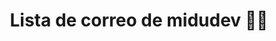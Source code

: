 ---
title: Lista de correo de midudev 👨‍💻
type: page
layout: newsletter
description: Apúntate a la lista de correo y recibe artículos de calidad sobre frontend, contenido exclusivo, promociones y mucho más.
---